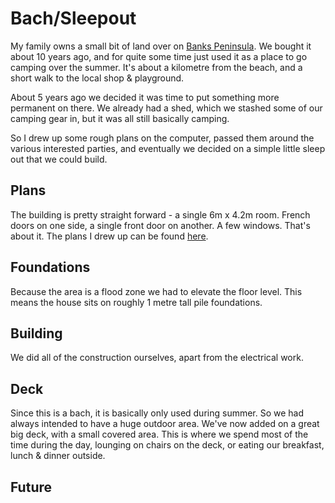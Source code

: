 # Bach/Sleepout

My family owns a small bit of land over on [Banks Peninsula](https://en.wikipedia.org/wiki/Banks_Peninsula).
We bought it about 10 years ago, and for quite some time just used it as a place to go camping over the summer. It's about a kilometre from the beach, and a short walk to the local shop & playground.

About 5 years ago we decided it was time to put something more permanent on there. We already had a shed, which we stashed some of our camping gear in, but it was all still basically camping.

So I drew up some rough plans on the computer, passed them around the various interested parties, and eventually we decided on a simple little sleep out that we could build.

## Plans

The building is pretty straight forward - a single 6m x 4.2m room. French doors on one side, a single front door on another. A few windows. That's about it. The plans I drew up can be found [here](/bach/plans.pdf).

## Foundations
Because the area is a flood zone we had to elevate the floor level. This means the house sits on roughly 1 metre tall pile foundations.

## Building
We did all of the construction ourselves, apart from the electrical work.

## Deck
Since this is a bach, it is basically only used during summer. So we had always intended to have a huge outdoor area. We've now added on a great big deck, with a small covered area. This is where we spend most of the time during the day, lounging on chairs on the deck, or eating our breakfast, lunch & dinner outside.

## Future